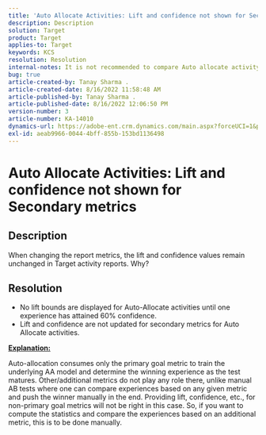 ```yaml
---
title: 'Auto Allocate Activities: Lift and confidence not shown for Secondary metrics'
description: Description
solution: Target
product: Target
applies-to: Target
keywords: KCS
resolution: Resolution
internal-notes: It is not recommended to compare Auto allocate activity report from Target classic because the Target classic UI does not support auto allocate reporting.
bug: true
article-created-by: Tanay Sharma .
article-created-date: 8/16/2022 11:58:48 AM
article-published-by: Tanay Sharma .
article-published-date: 8/16/2022 12:06:50 PM
version-number: 3
article-number: KA-14010
dynamics-url: https://adobe-ent.crm.dynamics.com/main.aspx?forceUCI=1&pagetype=entityrecord&etn=knowledgearticle&id=1bc10dc3-5a1d-ed11-b83e-002248086cae
exl-id: aeab9966-0044-4bff-855b-153bd1136498
---
```

# Auto Allocate Activities: Lift and confidence not shown for Secondary metrics

## Description


When changing the report metrics, the lift and confidence values remain unchanged in Target activity reports. Why?


## Resolution




- No lift bounds are displayed for Auto-Allocate activities until one experience has attained 60% confidence.
- Lift and confidence are not updated for secondary metrics for Auto Allocate activities.


<u><b>Explanation:</b></u>

Auto-allocation consumes only the primary goal metric to train the underlying AA model and determine the winning experience as the test matures. Other/additional metrics do not play any role there, unlike manual AB tests where one can compare experiences based on any given metric and push the winner manually in the end. Providing lift, confidence, etc., for non-primary goal metrics will not be right in this case. So, if you want to compute the statistics and compare the experiences based on an additional metric, this is to be done manually.
